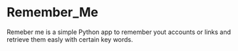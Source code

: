 # Remember_Me
 Remeber me is a simple Python app to remember yout accounts or links and retrieve them easly with certain key words.
